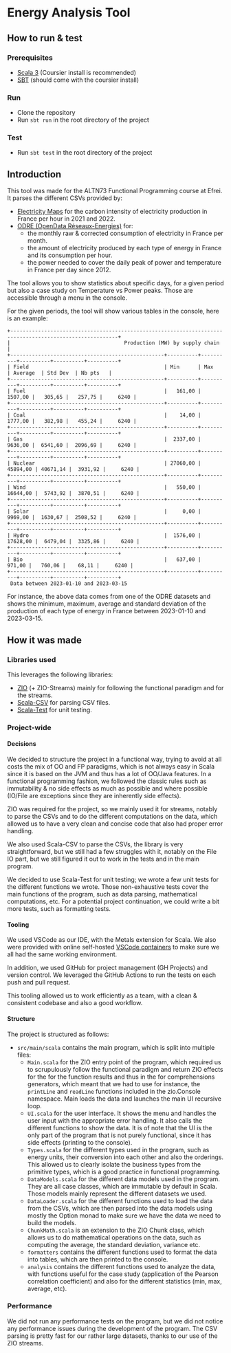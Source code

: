 # Energy Analysis Tool

## How to run & test

### Prerequisites

- [Scala 3](https://docs.scala-lang.org/scala3/getting-started.html) (Coursier install is recommended)
- [SBT](https://www.scala-sbt.org) (should come with the coursier install)

### Run

- Clone the repository
- Run `sbt run` in the root directory of the project

### Test

- Run `sbt test` in the root directory of the project

## Introduction

This tool was made for the ALTN73 Functional Programming course at Efrei. It parses the different CSVs provided by:
- [Electricity Maps](https://electricitymaps.com) for the carbon intensity of electricity production in France per hour in 2021 and 2022.
- [ODRE (OpenData Réseaux-Energies)](https://odre.opendatasoft.com) for:
  - the monthly raw & corrected consumption of electricity in France per month.
  - the amount of electricity produced by each type of energy in France and its consumption per hour.
  - the power needed to cover the daily peak of power and temperature in France per day since 2012.

The tool allows you to show statistics about specific days, for a given period but also a case study on Temperature vs Power peaks.
Those are accessible through a menu in the console.

For the given periods, the tool will show various tables in the console, here is an example:
```
+---------------------------------------------------------------------------------------------------------+
|                                     Production (MW) by supply chain                                     |
+--------------------------------------------------+----------+----------+----------+----------+----------+
| Field                                            | Min      | Max      | Average  | Std Dev  | Nb pts   |
+--------------------------------------------------+----------+----------+----------+----------+----------+
| Fuel                                             |   161,00 |  1507,00 |   305,65 |   257,75 |     6240 |
+--------------------------------------------------+----------+----------+----------+----------+----------+
| Coal                                             |    14,00 |  1777,00 |   382,98 |   455,24 |     6240 |
+--------------------------------------------------+----------+----------+----------+----------+----------+
| Gas                                              |  2337,00 |  9636,00 |  6541,60 |  2096,69 |     6240 |
+--------------------------------------------------+----------+----------+----------+----------+----------+
| Nuclear                                          | 27060,00 | 45894,00 | 40671,14 |  3931,92 |     6240 |
+--------------------------------------------------+----------+----------+----------+----------+----------+
| Wind                                             |   550,00 | 16644,00 |  5743,92 |  3870,51 |     6240 |
+--------------------------------------------------+----------+----------+----------+----------+----------+
| Solar                                            |     0,00 |  9969,00 |  1630,67 |  2508,52 |     6240 |
+--------------------------------------------------+----------+----------+----------+----------+----------+
| Hydro                                            |  1576,00 | 17628,00 |  6479,04 |  3325,86 |     6240 |
+--------------------------------------------------+----------+----------+----------+----------+----------+
| Bio                                              |   637,00 |   971,00 |   760,06 |    68,11 |     6240 |
+--------------------------------------------------+----------+----------+----------+----------+----------+
 Data between 2023-01-10 and 2023-03-15
```
For instance, the above data comes from one of the ODRE datasets and shows the minimum, maximum, average and standard deviation of the production of each type of energy in France between 2023-01-10 and 2023-03-15.

## How it was made

### Libraries used

This leverages the following libraries:
- [ZIO](https://zio.dev) (+ ZIO-Streams) mainly for following the functional paradigm and for the streams.
- [Scala-CSV](https://github.com/tototoshi/scala-csv) for parsing CSV files.
- [Scala-Test](https://www.scalatest.org) for unit testing.

### Project-wide

#### Decisions

We decided to structure the project in a functional way, trying to avoid at all costs the mix of OO and FP paradigms, which is not always easy in Scala since it is based on the JVM and thus has a lot of OO/Java features.
In a functional programming fashion, we followed the classic rules such as immutability & no side effects as much as possible and where possible (IO/File are exceptions since they are inherently side effects).

ZIO was required for the project, so we mainly used it for streams, notably to parse the CSVs and to do the different computations on the data, which allowed us to have a very clean and concise code that also had proper error handling.

We also used Scala-CSV to parse the CSVs, the library is very straightforward, but we still had a few struggles with it, notably on the File IO part, but we still figured it out to work in the tests and in the main program.

We decided to use Scala-Test for unit testing; we wrote a few unit tests for the different functions we wrote. Those non-exhaustive tests cover the main functions of the program, such as data parsing, mathematical computations, etc. For a potential project continuation, we could write a bit more tests, such as formatting tests.

#### Tooling

We used VSCode as our IDE, with the Metals extension for Scala.
We also were provided with online self-hosted [VSCode containers](https://coder.com) to make sure we all had the same working environment.

In addition, we used GitHub for project management (GH Projects) and version control. We leveraged the GitHub Actions to run the tests on each push and pull request. 

This tooling allowed us to work efficiently as a team, with a clean & consistent codebase and also a good workflow.

#### Structure

The project is structured as follows:
- `src/main/scala` contains the main program, which is split into multiple files:
  - `Main.scala` for the ZIO entry point of the program, which required us to scrupulously follow the functional paradigm and return ZIO effects for the for the function results and thus in the for comprehensions generators, which meant that we had to use for instance, the `printLine` and `readLine` functions included in the zio.Console namespace. Main loads the data and launches the main UI recursive loop.
  - `UI.scala` for the user interface. It shows the menu and handles the user input with the appropriate error handling. It also calls the different functions to show the data. It is of note that the UI is the only part of the program that is not purely functional, since it has side effects (printing to the console).
  - `Types.scala` for the different types used in the program, such as energy units, their conversion into each other and also the orderings. This allowed us to clearly isolate the business types from the primitive types, which is a good practice in functional programming.
  - `DataModels.scala` for the different data models used in the program. They are all case classes, which are immutable by default in Scala. Those models mainly represent the different datasets we used.
  - `DataLoader.scala` for the different functions used to load the data from the CSVs, which are then parsed into the data models using mostly the Option monad to make sure we have the data we need to build the models.
  - `ChunkMath.scala` is an extension to the ZIO Chunk class, which allows us to do mathematical operations on the data, such as computing the average, the standard deviation, variance etc.
  - `formatters` contains the different functions used to format the data into tables, which are then printed to the console.
  - `analysis` contains the different functions used to analyze the data, with functions useful for the case study (application of the Pearson correlation coefficient) and also for the different statistics (min, max, average, etc).

### Performance

We did not run any performance tests on the program, but we did not notice any performance issues during the development of the program. The CSV parsing is pretty fast for our rather large datasets, thanks to our use of the ZIO streams.